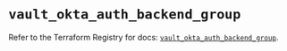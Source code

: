 # `vault_okta_auth_backend_group`

Refer to the Terraform Registry for docs: [`vault_okta_auth_backend_group`](https://registry.terraform.io/providers/hashicorp/vault/5.0.0/docs/resources/okta_auth_backend_group).
